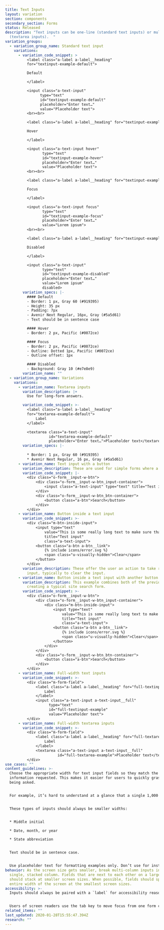 ```yaml
---
title: Text Inputs
layout: variation
section: components
secondary_section: Forms
status: Released
description: "Text inputs can be one-line (standard text inputs) or multi-line
  (textarea inputs).  "
variation_groups:
  - variation_group_name: Standard text input
    variations:
      - variation_code_snippet: >
          <label class="a-label a-label__heading"
          for="textinput-example-default">

          Default

          </label>

          <input class="a-text-input"
                type="text"
                id="textinput-example-default"
                placeholder="Enter text…"
                value="Placeholder text">
          <br><br>

          <label class="a-label a-label__heading" for="textinput-example-hover">

          Hover

          </label>

          <input class="a-text-input hover"
                 type="text"
                 id="textinput-example-hover"
                 placeholder="Enter text…"
                 value="Placeholder text">
          <br><br>

          <label class="a-label a-label__heading" for="textinput-example-focus">

          Focus

          </label>

          <input class="a-text-input focus"
                 type="text"
                 id="textinput-example-focus"
                 placeholder="Enter text…"
                 value="Lorem ipsum">
          <br><br>

          <label class="a-label a-label__heading" for="textinput-example-disabled">

          Disabled

          </label>

          <input class="a-text-input"
                 type="text"
                 id="textinput-example-disabled"
                 placeholder="Enter text…"
                 value="Lorem ipsum"
                 disabled>
        variation_specs: |-
          #### Default
          - Border: 1 px, Gray 60 (#919395) 
          - Height: 35 px
          - Padding: 7px
          - Avenir Next Regular, 16px, Gray (#5a5d61)
          - Text should be in sentence case

          #### Hover
          - Border: 2 px, Pacific (#0072ce)

          #### Focus
          - Border: 2 px, Pacific (#0072ce)
          - Outline: Dotted 1px, Pacific (#0072ce)
          - Outline offset: 1px

          #### Disabled 
          - Background: Gray 10 (#e7e8e9)
        variation_name: ""
  - variation_group_name: Variations
    variations:
      - variation_name: Textarea inputs
        variation_description: |+
          Use for long-form answers.

        variation_code_snippet: >-
          <label class="a-label a-label__heading"
          for="textarea-example-default">
              Label
          </label>

          <textarea class="a-text-input"
                    id="textarea-example-default"
                    placeholder="Enter text…">Placeholder text</textarea>
        variation_specs: |-
          
          * Border: 1 px, Gray 60 (#919395)
          * Avenir Next Regular, 16 px, Gray (#5a5d61)
      - variation_name: Text input with a button
        variation_description: These are used for simple forms where a full filter isn’t necessary.
        variation_code_snippet: |-
          <div class="o-form__input-w-btn">
              <div class="o-form__input-w-btn_input-container">
                  <input class="a-text-input" type="text" title="Test input">
              </div>
              <div class="o-form__input-w-btn_btn-container">
                  <button class="a-btn">Search</button>
              </div>
          </div>
      - variation_name: Button inside a text input
        variation_code_snippet: >-
          <div class="m-btn-inside-input">
              <input type="text"
                  value="This is some really long text to make sure that the button doesn't overlap the content in such a way that this input becomes unusable."
                  title="Test input"
                  class="a-text-input">
              <button class="a-btn a-btn__link">
                  {% include icons/error.svg %}
                  <span class="u-visually-hidden">Clear</span>
              </button>
          </div>
        variation_description: These offer the user an action to take related to the
          input, typically to clear the input.
      - variation_name: Button inside a text input with another button
        variation_description: This example combines both of the previous patterns,
          creating a typical site search form.
        variation_code_snippet: >-
          <div class="o-form__input-w-btn">
              <div class="o-form__input-w-btn_input-container">
                  <div class="m-btn-inside-input">
                      <input type="text"
                          value="This is some really long text to make sure that the button doesn't overlap the content in such a way that this input becomes unusable."
                          title="Test input"
                          class="a-text-input">
                      <button class="a-btn a-btn__link">
                          {% include icons/error.svg %}
                          <span class="u-visually-hidden">Clear</span>
                      </button>
                  </div>
              </div>
              <div class="o-form__input-w-btn_btn-container">
                  <button class="a-btn">Search</button>
              </div>
          </div>
      - variation_name: Full-width text inputs
        variation_code_snippet: >-
          <div class="m-form-field">
              <label class="a-label a-label__heading" for="full-textinput-example">
                  Label
              </label>
              <input class="a-text-input a-text-input__full"
                    type="text"
                    id="full-textinput-example"
                    value="Placeholder text">
          </div>
      - variation_name: Full-width textarea inputs
        variation_code_snippet: >-
          <div class="m-form-field">
              <label class="a-label a-label__heading" for="full-textarea-example">
                  Label
              </label>
              <textarea class="a-text-input a-text-input__full"
                        id="full-textarea-example">Placeholder text</textarea>
          </div>
use_cases: ""
content_guidelines: >-
  Choose the appropriate width for text input fields so they match the kind of
  information requested. This makes it easier for users to quickly grasp what’s
  being asked.


  For example, it’s hard to understand at a glance that a single 1,000 px-wide text field is asking for your phone number or birth date. When possible, be even more explicit with the width by dividing it into known character counts. For instance, social security number should be three characters, then two, then four. Be mindful of not getting too restrictive, however. This approach could work for phone numbers, but only if international numbers are not permitted.


  These types of inputs should always be smaller widths:


  * Middle initial

  * Date, month, or year

  * State abbreviation


  Text should be in sentence case.


  Use placeholder text for formatting examples only. Don’t use for instructions. Placeholder text disappears once a user begins typing in the field.
behavior: As the screen size gets smaller, break multi-column inputs into a
  single, stacked column. Fields that are next to each other on a large screen,
  should stack at smaller screen sizes. When possible, fields should span the
  entire width of the screen at the smallest screen sizes.
accessibility: >-
  Inputs should always be paired with a `label` for accessibility reasons.


  Users of screen readers use the tab key to move focus from one form control to another. Make sure that tab focus order reflects the way you would like users to navigate through the form. Consider whether tabs should move a user down or across the page.
related_items: ""
last_updated: 2020-01-28T15:55:47.394Z
research: ""
---
```

